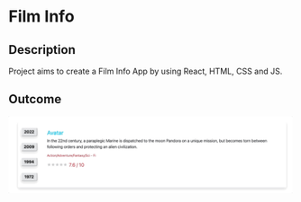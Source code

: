 # Film Info

## Description

Project aims to create a Film Info App by using React, HTML, CSS and JS.



## Outcome

![film-info](movies.gif)

